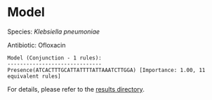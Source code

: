 
# Model

Species: *Klebsiella pneumoniae*

Antibiotic: Ofloxacin

```
Model (Conjunction - 1 rules):
------------------------------
Presence(ATCACTTTGCATTATTTTATTAAATCTTGGA) [Importance: 1.00, 11 equivalent rules]

```

For details, please refer to the [results directory](../../../../../results/scm_b/klebsiella%20pneumoniae/ofloxacin/repeat_3/).


